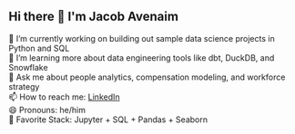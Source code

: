 ## Hi there 👋 I'm Jacob Avenaim

🔭 I’m currently working on building out sample data science projects in Python and SQL  
🌱 I’m learning more about data engineering tools like dbt, DuckDB, and Snowflake  
💬 Ask me about people analytics, compensation modeling, and workforce strategy  
📫 How to reach me: [LinkedIn](https://www.linkedin.com/in/jacobavenaim/)  
😄 Pronouns: he/him  
🧠 Favorite Stack: Jupyter + SQL + Pandas + Seaborn

<!--
**avenaim28/avenaim28** is a ✨ _special_ ✨ repository because its `README.md` (this file) appears on your GitHub profile.

Here are some ideas to get you started:

- 🔭 I’m currently working on ...
- 🌱 I’m currently learning ...
- 👯 I’m looking to collaborate on ...
- 🤔 I’m looking for help with ...
- 💬 Ask me about ...
- 📫 How to reach me: ...
- 😄 Pronouns: ...
- ⚡ Fun fact: ...
-->
